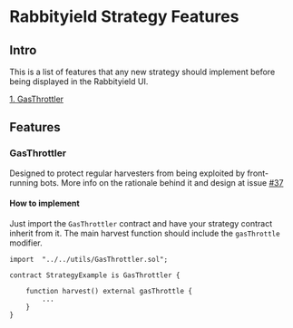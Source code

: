 # Rabbityield Strategy Features

## Intro

This is a list of features that any new strategy should implement before being displayed in the Rabbityield UI.

[1. GasThrottler](#gasthrottler)

## Features

### GasThrottler

Designed to protect regular harvesters from being exploited by front-running bots. More info on the rationale behind it and design at issue [#37](https://github.com/rabbityieldfinance/rabbityield-contracts/issues/37)

#### How to implement

Just import the `GasThrottler` contract and have your strategy contract inherit from it. The main harvest function should include the `gasThrottle` modifier.

```
import  "../../utils/GasThrottler.sol";

contract StrategyExample is GasThrottler {

    function harvest() external gasThrottle {
        ...
    }
}
```
